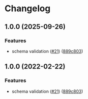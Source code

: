 # Changelog

## 1.0.0 (2025-09-26)


### Features

* schema validation ([#21](https://github.com/abemedia/serverless-disable-functions/issues/21)) ([889c803](https://github.com/abemedia/serverless-disable-functions/commit/889c80350180e00f8fa394546a66df9261890ab0))

## 1.0.0 (2022-02-22)


### Features

* schema validation ([#21](https://github.com/abeMedia/serverless-disable-functions/issues/21)) ([889c803](https://github.com/abeMedia/serverless-disable-functions/commit/889c80350180e00f8fa394546a66df9261890ab0))
